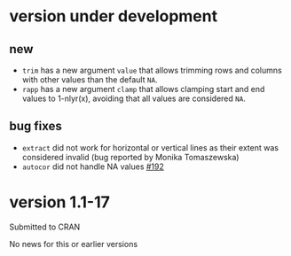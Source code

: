 
# version under development

## new

- `trim` has a new argument `value` that allows trimming rows and columns with other values than the default `NA`.
- `rapp` has a new argument `clamp` that allows clamping start and end values to 1-nlyr(x), avoiding that all values are considered `NA`.

## bug fixes

* `extract` did not work for horizontal or vertical lines as their extent was considered invalid (bug reported by Monika Tomaszewska)
* `autocor` did not handle NA values [#192](https://github.com/rspatial/terra/issues/192)


# version 1.1-17

Submitted to CRAN

No news for this or earlier versions
